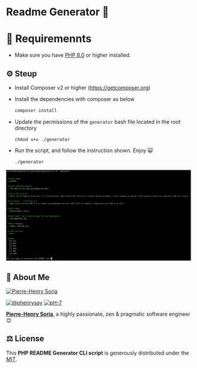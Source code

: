 # Readme Generator 🚀

# 📙 Requiremennts

* Make sure you have [PHP 8.0](https://www.php.net/releases/8_0_0.php) or higher installed.


## ⚙️ Steup

* Install Composer v2 or higher (https://getcomposer.org)
  
* Install the dependencies with composer as below

    ```bash
    composer install
    ```

* Update the permissions of the `generator` bash file located in the root directory

    ```
    chmod u+x ./generator
    ```

* Run the script, and follow the instruction shown. Enjoy 😺

    ```bash
    ./generator
    ```


![GitHub README File Generator CLI](php-readme-generator-cli-sample.png)


## 🤠 About Me

[![Pierre-Henry Soria](https://s.gravatar.com/avatar/a210fe61253c43c869d71eaed0e90149?s=200)](https://ph7.me "Pierre-Henry Soria personal website")

[![@phenrysay][twitter-image]](https://twitter.com/phenrysay) [![pH-7][github-image]](https://github.com/pH-7)

**[Pierre-Henry Soria](https://ph7.me)**, a highly passionate, zen &amp; pragmatic software engineer 😊


## ⚖️ License

This **PHP README Generator CLI script** is generously distributed under the *[MIT](https://opensource.org/licenses/MIT)*.


<!-- GitHub's Markdown reference links -->
[twitter-image]: https://img.shields.io/badge/Twitter-1DA1F2?style=for-the-badge&logo=twitter&logoColor=white
[github-image]: https://img.shields.io/badge/GitHub-100000?style=for-the-badge&logo=github&logoColor=white
